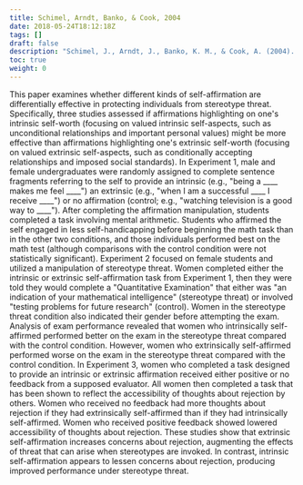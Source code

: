 ```yaml
---
title: Schimel, Arndt, Banko, & Cook, 2004
date: 2018-05-24T18:12:18Z
tags: []
draft: false
description: "Schimel, J., Arndt, J., Banko, K. M., & Cook, A. (2004). Not all self-affirmations were created equal: The cognitive and social benefits of affirming the intrinsic (vs. extrinsic) self. *Social Cognition, 22,* 75-99."
toc: true
weight: 0
---
```


This paper examines whether different kinds of self-affirmation are differentially effective in protecting individuals from stereotype threat. Specifically, three studies assessed if affirmations highlighting on one's intrinsic self-worth (focusing on valued intrinsic self-aspects, such as unconditional relationships and important personal values) might be more effective than affirmations highlighting one's extrinsic self-worth (focusing on valued extrinsic self-aspects, such as conditionally accepting relationships and imposed social standards). In Experiment 1, male and female undergraduates were randomly assigned to complete sentence fragments referring to the self to provide an intrinsic (e.g., "being a ____ makes me feel ____") an extrinsic (e.g., "when I am a successful ____ I receive ____") or no affirmation (control; e.g., "watching television is a good way to ____"). After completing the affirmation manipulation, students completed a task involving mental arithmetic. Students who affirmed the self engaged in less self-handicapping before beginning the math task than in the other two conditions, and those individuals performed best on the math test (although comparisons with the control condition were not statistically significant). Experiment 2 focused on female students and utilized a manipulation of stereotype threat. Women completed either the intrinsic or extrinsic self-affirmation task from Experiment 1, then they were told they would complete a "Quantitative Examination" that either was "an indication of your mathematical intelligence" (stereotype threat) or involved "testing problems for future research" (control). Women in the stereotype threat condition also indicated their gender before attempting the exam. Analysis of exam performance revealed that women who intrinsically self-affirmed performed better on the exam in the stereotype threat compared with the control condition. However, women who extrinsically self-affirmed performed worse on the exam in the stereotype threat compared with the control condition. In Experiment 3, women who completed a task designed to provide an intrinsic or extrinsic affirmation received either positive or no feedback from a supposed evaluator. All women then completed a task that has been shown to reflect the accessibility of thoughts about rejection by others. Women who received no feedback had more thoughts about rejection if they had extrinsically self-affirmed than if they had intrinsically self-affirmed. Women who received positive feedback showed lowered accessibility of thoughts about rejection. These studies show that extrinsic self-affirmation increases concerns about rejection, augmenting the effects of threat that can arise when stereotypes are invoked. In contrast, intrinsic self-affirmation appears to lessen concerns about rejection, producing improved performance under stereotype threat.
